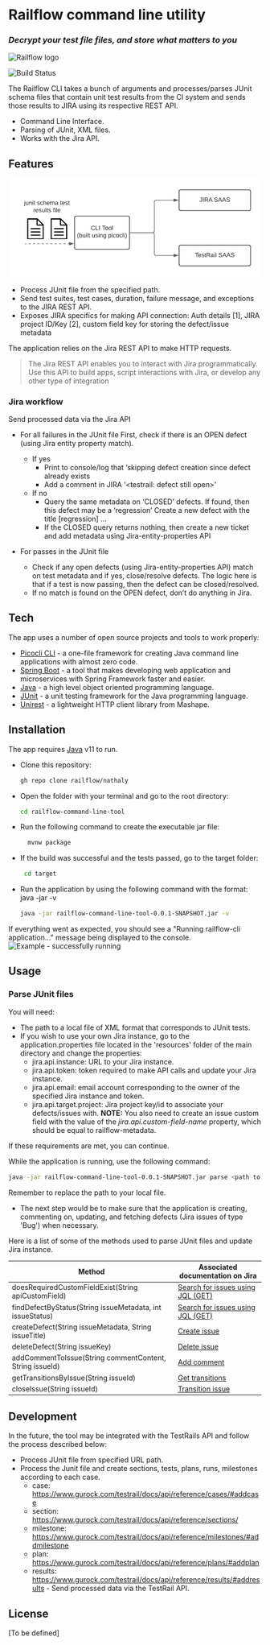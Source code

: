 # Railflow command line utility
### _Decrypt your test file files, and store what matters to you_

![Railflow logo](https://docs.railflow.io/img/banner.png)

![Build Status](https://travis-ci.org/joemccann/dillinger.svg?branch=master)

The Railflow CLI takes a bunch of arguments and processes/parses JUnit schema files that contain unit test results from the CI system and sends those results to JIRA using its respective REST API.

- Command Line Interface.
- Parsing of JUnit, XML files.
- Works with the Jira API.

## Features
![Diagram](/resources/app-diagram.png)
- Process JUnit file from the specified path.
- Send test suites, test cases, duration, failure message, and exceptions to the JIRA REST API.
- Exposes JIRA specifics for making API connection: Auth details [1], JIRA project ID/Key [2], custom field key for storing the defect/issue metadata


The application relies on the Jira REST API to make HTTP requests.

> The Jira REST API enables you to interact with Jira programmatically. 
> Use this API to build apps, script interactions with Jira, or develop any other type of integration

### Jira workflow
 Send processed data via the Jira API
- For all failures in the JUnit file
  First, check if there is an OPEN defect (using Jira entity property match).
    - If yes
        - Print to console/log that ‘skipping defect creation since defect <jira id> already exists
        - Add a comment in JIRA ‘<testrail: defect still open>’
    - If no
        - Query the same metadata on ‘CLOSED’ defects. If found, then this defect may be a ‘regression’
        Create a new defect with the title [regression] …
        - If the CLOSED query returns nothing, then create a new ticket and add metadata using Jira-entity-properties API

- For passes in the JUnit file
    - Check if any open defects (using Jira-entity-properties API) match on test metadata and if yes, close/resolve defects. The logic here is that if a test is now passing, then the defect can be closed/resolved.
    - If no match is found on the OPEN defect, don’t do anything in Jira.

## Tech

The app uses a number of open source projects and tools to work properly:

- [Picocli CLI](https://picocli.info/) -  a one-file framework for creating Java command line applications with almost zero code.
- [Spring Boot](https://spring.io/projects/spring-boot) - a tool that makes developing web application and microservices with Spring Framework faster and easier.
- [Java](https://www.java.com/) - a high level object oriented programming language.
- [JUnit](https://junit.org/junit5/) - a unit testing framework for the Java programming language.
- [Unirest](http://kong.github.io/unirest-java/) - a lightweight HTTP client library from Mashape.


## Installation

The app requires [Java](https://www.java.com/) v11 to run.

- Clone this repository:
    ```sh
    gh repo clone railflow/nathaly
    ```

- Open the folder with your terminal and go to the root directory:
    ```sh
    cd railflow-command-line-tool
    ```
    
- Run the following command to create the executable jar file:
  ```sh
    mvnw package
    ```
    
- If the build was successful and the tests passed, go to the target folder:
   ```sh
    cd target
    ```
- Run the application by using the following command with the format: java -jar <jar generated name> -v 
    ```sh
    java -jar railflow-command-line-tool-0.0.1-SNAPSHOT.jar -v
    ```

If everything went as expected, you should see a "Running railflow-cli application..." message being displayed to the console.
 ![Example - successfully running](/resources/running-app-example-01.png)

## Usage
### Parse JUnit files
You will need:
- The path to a local file of XML format that corresponds to JUnit tests. 
- If you wish to use your own Jira instance, go to the application.properties file located in the 'resources' folder of the main directory and change the properties:
    - jira.api.instance: URL to your Jira instance.
    - jira.api.token: token required to make API calls and update your Jira instance.
    - jira.api.email: email account corresponding to the owner of the specified Jira instance and token.
    - jira.api.target.project: Jira project key/id to associate your defects/issues with.
**NOTE:** You also need to create an issue custom field with the value of the *jira.api.custom-field-name* property, which should be equal to railflow-metadata.

If these requirements are met, you can continue.

While the application is running, use the following command: 
 ```sh
 java -jar railflow-command-line-tool-0.0.1-SNAPSHOT.jar parse <path to your local file>
  ``` 
 Remember to replace the path to your local file. 

- The next step would be to make sure that the application is creating, commenting on, updating, and fetching defects (Jira issues of type 'Bug') when necessary.

Here is a list of some of the methods used to parse JUnit files and update Jira instance. 

| Method | Associated documentation on Jira |
| ------ | ------ |
| doesRequiredCustomFieldExist(String apiCustomField) | [Search for issues using JQL (GET)](https://developer.atlassian.com/cloud/jira/platform/rest/v3/api-group-issue-search/#api-rest-api-3-search-get) |
| findDefectByStatus(String issueMetadata, int issueStatus)| [Search for issues using JQL (GET)](https://developer.atlassian.com/cloud/jira/platform/rest/v3/api-group-issue-search/#api-rest-api-3-search-get) |
| createDefect(String issueMetadata, String issueTitle) | [Create issue](https://developer.atlassian.com/cloud/jira/platform/rest/v3/api-group-issues/#api-rest-api-3-issue-post) |
| deleteDefect(String issueKey) | [Delete issue](https://developer.atlassian.com/cloud/jira/platform/rest/v3/api-group-issues/#api-rest-api-3-issue-issueidorkey-delete) |
| addCommentToIssue(String commentContent, String issueId) | [Add comment](https://developer.atlassian.com/cloud/jira/platform/rest/v3/api-group-issue-comments/#api-rest-api-3-issue-issueidorkey-comment-post) |
| getTransitionsByIssue(String issueId)  | [Get transitions](https://developer.atlassian.com/cloud/jira/platform/rest/v3/api-group-issues/#api-rest-api-3-issue-issueidorkey-transitions-get) |
| closeIssue(String issueId)  | [Transition issue](https://developer.atlassian.com/cloud/jira/platform/rest/v3/api-group-issues/#api-rest-api-3-issue-issueidorkey-transitions-post) |



## Development
In the future, the tool may be integrated with the TestRails API and follow the process described below:
   - Process JUnit file from specified URL path.
   - Process the Junit file and create sections, tests, plans, runs, milestones according to each case.
        - case: https://www.gurock.com/testrail/docs/api/reference/cases/#addcase
        - section: https://www.gurock.com/testrail/docs/api/reference/sections/
        - milestone: https://www.gurock.com/testrail/docs/api/reference/milestones/#addmilestone
        - plan: https://www.gurock.com/testrail/docs/api/reference/plans/#addplan
        - results: https://www.gurock.com/testrail/docs/api/reference/results/#addresults
    - Send processed data via the TestRail API.

## License
[To be defined]


